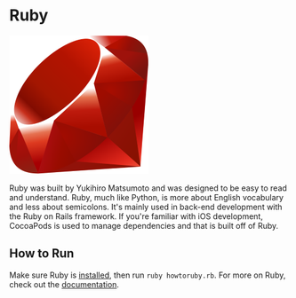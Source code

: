 # Ruby
![Ruby Logo](img-ruby.png)

Ruby was built by Yukihiro Matsumoto and was designed to be easy to read and understand. Ruby, much like Python, is more about English vocabulary and less about semicolons. It's mainly used in back-end development with the Ruby on Rails framework. If you're familiar with iOS development, CocoaPods is used to manage dependencies and that is built off of Ruby.

## How to Run
Make sure Ruby is [installed](https://www.ruby-lang.org/en/documentation/installation/), then run `ruby howtoruby.rb`. For more on Ruby, check out the [documentation](https://ruby-doc.org/).
